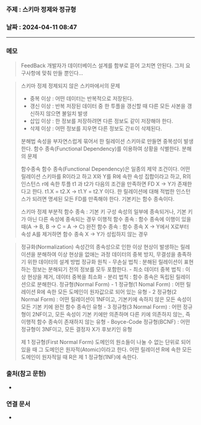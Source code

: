 ### 주제 :  스키마 정제와 정규형

### 날짜 : 2024-04-11 08:47
----
### 메모
>FeedBack
>개발자가 데이터베이스 설계를 함부로 뜯어 고치면  안된다. 그저 요구사항에 맞춰 만들 뿐인다...

> 스키마 정제
> 정제되지 않은 스키마에서의 문제
> 	- 중복 이상 : 어떤 데이터는 반복적으로 저장된다.
> 	- 갱신 이상 : 반복 저장된 데이터 중 한 투플을 갱신할 때 다른 모든 사본을 갱신하지 않으면 불일치 발생
> 	- 삽입 이상 : 한 정보를 저장하려면 다른 정보도 같이 저장해야 한다.
> 	- 삭제 이상 : 어떤 정보를 지우면 다른 정보도 간ㅌ이 삭제된다.
> 
> 분해법
> 	속성을 부자연스럽게 묶어서 한 릴레이션 스키마로 만들면 중복성이 발생한다.
> 	함수 종속(Functional Dependency)를 이용하여 상황을 식별한다.
> 	분해의 문제
> 
> 함수종속
> 	함수 종속(Functional Dependency)은 일종의 제약 조건이다.
> 	어떤 릴레이션 스키마를 R이라고 하고 X와 Y를 R에 속한 속성 집합이라고 하고, 
> 	R의 인스턴스 r에 속한 투플 t1 과 t2가 다음의 조건을 만족하면 FD X -> Y가 존재한다고 한다.
> 	t1.X = t2.X -> t1.Y = t2.Y 이다.
> 	한 릴레이션에 대해 적법한 인스턴스가 되려면 명세된 모든 FD를 만족해야 한다.
> 	기본키는 함수 종속이다.
> 
> 스키마 정제
> 	 부분적 함수 종속 : 기본 키 구성 속성의 일부에 종속되거나, 기본 키가 아닌 다른 속성에 종속되는 경우
> 	 이행적 함수 종속 : 함수 종속에 이행이 있을 때(A -> B, B -> C = A -> C)
> 	 완전 함수 종속 : 함수 종속 X -> Y에서 X로부터 속성 A를 제거하면 함수 종속 X -> Y가 성립하지 않는 경우

> 정규화(Normalization)
>	속성간의 종속성으로 인한 이상 현상이 발생하는 릴레이션을 분해하여 이상 현상을 없애는 과정
>	데이터의 중복 방지, 무결성을 충족하기 위한 데이터의 설계 방법
>	정규화 원칙
>		- 무손실 법칙 : 분해된 릴레이션이 표현하는 정보는 분해되기 전의 정보를 모두 포함한다.
>		- 최소 데이터 중복 법칙 : 이상 현상을 제거, 데이터 중복을 최소화
>		- 분리 법칙 : 함수 종속은 독립된 릴레이션으로 분해한다.
> 	정규형(Normal Form)
> 		- 1 정규형(1 Nomal Form) : 어떤 릴레이션 R에 속한 모든 도메인이 원자값으로 되어 있는 유형
> 		- 2 정규형(2 Normal Form) : 어떤 릴레이션이 1NF이고, 기본키에 속하지 않은 모든 속성이 모든 기본 키에 완전 함수 종속인 유형
> 		- 3 정규형(3 Normal Form) : 어떤 정규형이 2NF이고, 모든 속성이 기본 키에만 의존하며 다른 키에 의존하지 않는, 즉 이행적 함수 종속이 존재하지 않는 유형
> 		- Boyce-Code 정규형(BCNF) : 어떤 정규형이 3NF이고, 모든 결정자 X가 후보키인 유형
> 
> 제 1 정규형(First Normal Form)
> 	도메인의 원소들이 나눌 수 없는 단위로 되어 있을 때 그 도메인은 원자적(Atomic)이라고 한다.
> 	어떤 릴레이션 R에 속한 모든 도메인이 원자적일 때 R은 제 1 정규형(1NF)에 속한다.

### 출처(참고 문헌)
-

### 연결 문서
-
